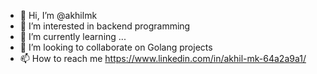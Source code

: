 - 👋 Hi, I’m @akhilmk
- 👀 I’m interested in backend programming
- 🌱 I’m currently learning ...
- 💞️ I’m looking to collaborate on Golang projects
- 📫 How to reach me https://www.linkedin.com/in/akhil-mk-64a2a9a1/

<!---
akhilmk/akhilmk is a ✨ special ✨ repository because its `README.md` (this file) appears on your GitHub profile.
You can click the Preview link to take a look at your changes.
--->
